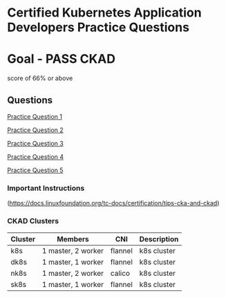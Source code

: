# Certified Kubernetes Application Developers Practice Questions

# Goal - PASS CKAD

score of 66% or above

## Questions

[Practice Question 1](1/)

[Practice Question 2](2/)

[Practice Question 3](3/)

[Practice Question 4](4/)

[Practice Question 5](5/)


### Important Instructions

(https://docs.linuxfoundation.org/tc-docs/certification/tips-cka-and-ckad)


### CKAD Clusters

Cluster | Members | CNI | Description
---- | -------- | ---- | ----
k8s | 1 master, 2 worker | flannel | k8s cluster
dk8s | 1 master, 1 worker | flannel | k8s cluster
nk8s | 1 master, 2 worker | calico | k8s cluster
sk8s | 1 master, 1 worker | flannel | k8s cluster



